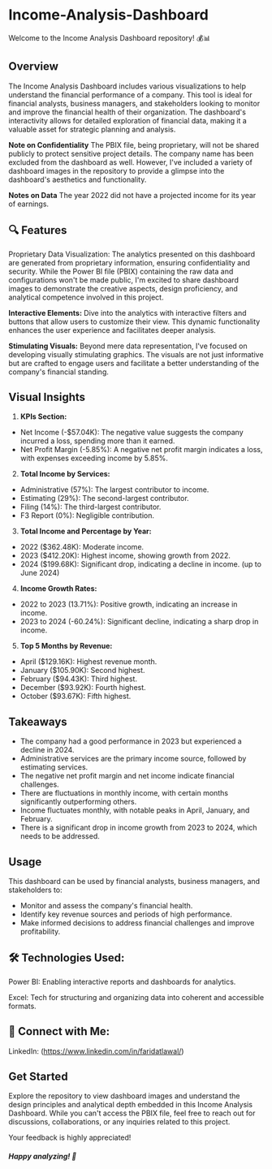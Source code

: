 # Income-Analysis-Dashboard

Welcome to the Income Analysis Dashboard repository! 💰📊

## Overview

The Income Analysis Dashboard includes various visualizations to help understand the financial performance of a company. This tool is ideal for financial analysts, business managers, and stakeholders looking to monitor and improve the financial health of their organization. The dashboard's interactivity allows for detailed exploration of financial data, making it a valuable asset for strategic planning and analysis.

**Note on Confidentiality**
The PBIX file, being proprietary, will not be shared publicly to protect sensitive project details. The company name has been excluded from the dashboard as well. However, I've included a variety of dashboard images in the repository to provide a glimpse into the dashboard's aesthetics and functionality.

**Notes on Data**
The year 2022 did not have a projected income for its year of earnings.

## 🔍 Features

Proprietary Data Visualization: The analytics presented on this dashboard are generated from proprietary information, ensuring confidentiality and security. While the Power BI file (PBIX) containing the raw data and configurations won't be made public, I'm excited to share dashboard images to demonstrate the creative aspects, design proficiency, and analytical competence involved in this project.

**Interactive Elements:**  Dive into the analytics with interactive filters and buttons that allow users to customize their view. This dynamic functionality enhances the user experience and facilitates deeper analysis.

**Stimulating Visuals:** Beyond mere data representation, I've focused on developing visually stimulating graphics. The visuals are not just informative but are crafted to engage users and facilitate a better understanding of the company's financial standing.


## Visual Insights

1. **KPIs Section:**
- Net Income (-$57.04K): The negative value suggests the company incurred a loss, spending more than it earned.
- Net Profit Margin (-5.85%): A negative net profit margin indicates a loss, with expenses exceeding income by 5.85%.

2. **Total Income by Services:**
- Administrative (57%): The largest contributor to income.
- Estimating (29%): The second-largest contributor.
- Filing (14%): The third-largest contributor.
- F3 Report (0%): Negligible contribution.

3. **Total Income and Percentage by Year:**
- 2022 ($362.48K): Moderate income.
- 2023 ($412.20K): Highest income, showing growth from 2022.
- 2024 ($199.68K): Significant drop, indicating a decline in income. (up to June 2024)

4. **Income Growth Rates:**
- 2022 to 2023 (13.71%): Positive growth, indicating an increase in income.
- 2023 to 2024 (-60.24%): Significant decline, indicating a sharp drop in income.

5. **Top 5 Months by Revenue:**
- April ($129.16K): Highest revenue month.
- January ($105.90K): Second highest.
- February ($94.43K): Third highest.
- December ($93.92K): Fourth highest.
- October ($93.67K): Fifth highest.

## Takeaways

- The company had a good performance in 2023 but experienced a decline in 2024.
- Administrative services are the primary income source, followed by estimating services.
- The negative net profit margin and net income indicate financial challenges.
- There are fluctuations in monthly income, with certain months significantly outperforming others.
- Income fluctuates monthly, with notable peaks in April, January, and February.
- There is a significant drop in income growth from 2023 to 2024, which needs to be addressed.


## Usage
This dashboard can be used by financial analysts, business managers, and stakeholders to:

- Monitor and assess the company's financial health.
- Identify key revenue sources and periods of high performance.
- Make informed decisions to address financial challenges and improve profitability.


## 🛠️ Technologies Used:

Power BI: Enabling interactive reports and dashboards for analytics.

Excel: Tech for structuring and organizing data into coherent and accessible formats.

## 🔗 Connect with Me:

LinkedIn: (https://www.linkedin.com/in/faridatlawal/)

## Get Started
Explore the repository to view dashboard images and understand the design principles and analytical depth embedded in this Income Analysis Dashboard. While you can't access the PBIX file, feel free to reach out for discussions, collaborations, or any inquiries related to this project.

Your feedback is highly appreciated!

##### Happy analyzing! 🚀
